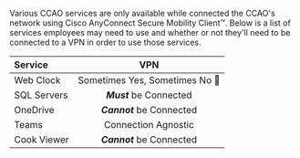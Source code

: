 Various CCAO services are only available while connected the CCAO's network using Cisco AnyConnect Secure Mobility Client&trade;.  Below is a list of services employees may need to use and whether or not they'll need to be connected to a VPN in order to use those services.

| Service | VPN |
|:------- |:---:|
| Web Clock | Sometimes Yes, Sometimes No :shrug: |
| SQL Servers | ***Must*** be Connected |
| OneDrive | ***Cannot*** be Connected |
| Teams | Connection Agnostic |
| Cook Viewer | ***Cannot*** be Connected |
